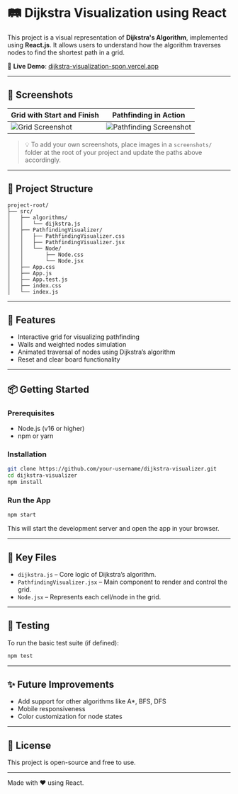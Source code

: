 # 🛤️ Dijkstra Visualization using React

This project is a visual representation of **Dijkstra's Algorithm**, implemented using **React.js**. It allows users to understand how the algorithm traverses nodes to find the shortest path in a grid.

🔗 **Live Demo**: [dijkstra-visualization-spon.vercel.app](https://dijkstra-visualization-spon.vercel.app/)

---

## 📸 Screenshots

| Grid with Start and Finish | Pathfinding in Action |
|----------------------------|------------------------|
| ![Grid Screenshot](screenshots/grid.png) | ![Pathfinding Screenshot](screenshots/animation.gif) |

> 💡 To add your own screenshots, place images in a `screenshots/` folder at the root of your project and update the paths above accordingly.

---

## 📁 Project Structure

```
project-root/
├── src/
│   ├── algorithms/
│   │   └── dijkstra.js
│   ├── PathfindingVisualizer/
│   │   ├── PathfindingVisualizer.css
│   │   ├── PathfindingVisualizer.jsx
│   │   └── Node/
│   │       ├── Node.css
│   │       └── Node.jsx
│   ├── App.css
│   ├── App.js
│   ├── App.test.js
│   ├── index.css
│   └── index.js
```

---

## 🚀 Features

- Interactive grid for visualizing pathfinding
- Walls and weighted nodes simulation
- Animated traversal of nodes using Dijkstra’s algorithm
- Reset and clear board functionality

---

## 📦 Getting Started

### Prerequisites

- Node.js (v16 or higher)
- npm or yarn

### Installation

```bash
git clone https://github.com/your-username/dijkstra-visualizer.git
cd dijkstra-visualizer
npm install
```

### Run the App

```bash
npm start
```

This will start the development server and open the app in your browser.

---

## 📂 Key Files

- `dijkstra.js` – Core logic of Dijkstra’s algorithm.
- `PathfindingVisualizer.jsx` – Main component to render and control the grid.
- `Node.jsx` – Represents each cell/node in the grid.

---

## 🧪 Testing

To run the basic test suite (if defined):

```bash
npm test
```

---

## ✨ Future Improvements

- Add support for other algorithms like A*, BFS, DFS
- Mobile responsiveness
- Color customization for node states

---

## 📄 License

This project is open-source and free to use.

---

Made with ❤️ using React.